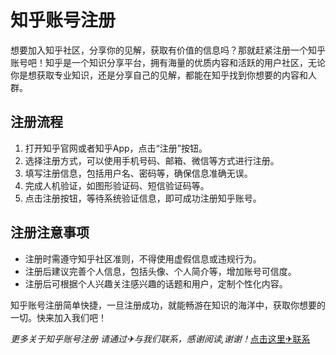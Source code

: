 # 知乎账号注册

想要加入知乎社区，分享你的见解，获取有价值的信息吗？那就赶紧注册一个知乎账号吧！知乎是一个知识分享平台，拥有海量的优质内容和活跃的用户社区，无论你是想获取专业知识，还是分享自己的见解，都能在知乎找到你想要的内容和人群。

## 注册流程

1. 打开知乎官网或者知乎App，点击“注册”按钮。
2. 选择注册方式，可以使用手机号码、邮箱、微信等方式进行注册。
3. 填写注册信息，包括用户名、密码等，确保信息准确无误。
4. 完成人机验证，如图形验证码、短信验证码等。
5. 点击注册按钮，等待系统验证信息，即可成功注册知乎账号。

## 注册注意事项

- 注册时需遵守知乎社区准则，不得使用虚假信息或违规行为。
- 注册后建议完善个人信息，包括头像、个人简介等，增加账号可信度。
- 注册后可根据个人兴趣关注感兴趣的话题和用户，定制个性化内容。

知乎账号注册简单快捷，一旦注册成功，就能畅游在知识的海洋中，获取你想要的一切。快来加入我们吧！

*更多关于知乎账号注册 请通过✈与我们联系，感谢阅读,谢谢！*[点击这里✈联系](https://t.me/LM66bot)
